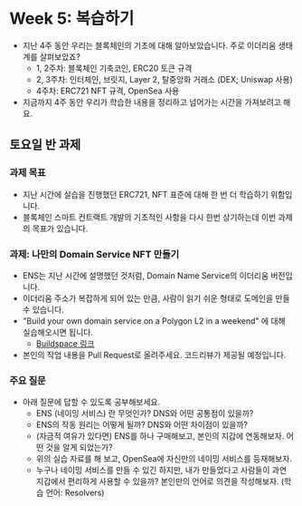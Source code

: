 # Week 5: 복습하기

* 지난 4주 동안 우리는 블록체인의 기초에 대해 알아보았습니다. 주로 이더리움 생태계를 살펴보았죠?
  * 1, 2주차: 블록체인 기축코인, ERC20 토큰 규격
  * 2, 3주차: 인터체인, 브릿지, Layer 2, 탈중앙화 거래소 (DEX; Uniswap 사용)
  * 4주차: ERC721 NFT 규격, OpenSea 사용
* 지금까지 4주 동안 우리가 학습한 내용을 정리하고 넘어가는 시간을 가져보려고 해요.

## 토요일 반 과제

### 과제 목표

* 지난 시간에 실습을 진행했던 ERC721, NFT 표준에 대해 한 번 더 학습하기 위함입니다.
* 블록체인 스마트 컨트랙트 개발의 기초적인 사항을 다시 한번 상기하는데 이번 과제의 목표가 있습니다.

### 과제: 나만의 Domain Service NFT 만들기

* ENS는 지난 시간에 설명했던 것처럼, Domain Name Service의 이더리움 버전입니다.
* 이더리움 주소가 복잡하게 되어 있는 만큼, 사람이 읽기 쉬운 형태로 도메인을 만들 수 있습니다.
* "Build your own domain service on a Polygon L2 in a weekend" 에 대해 실습해오시면 됩니다.
  * [Buildspace 링크](https://buildspace.so/p/CO1f8c72fd-67a3-4f99-90b8-79879c5da1eb/lessons/LE89a52498-8979-4ff0-b05a-2ae9947da32f)
* 본인의 작업 내용을 Pull Request로 올려주세요. 코드리뷰가 제공될 예정입니다.

### 주요 질문

* 아래 질문에 답할 수 있도록 공부해보세요.
  * ENS (네이밍 서비스) 란 무엇인가? DNS와 어떤 공통점이 있을까? 
  * ENS의 작동 원리는 어떻게 될까? DNS와 어떤 차이점이 있을까?
  * (자금적 여유가 있다면) ENS를 하나 구매해보고, 본인의 지갑에 연동해보자. 어떤 것을 알게 되었는가?
  * 위의 실습 자료를 해 보고, OpenSea에 자신만의 네이밍 서비스를 등재해보자.
  * 누구나 네이밍 서비스를 만들 수 있긴 하지만, 내가 만들었다고 사람들이 과연 지갑에서 편리하게 사용할 수 있을까? 본인만의 언어로 의견을 작성해보자. (학습 언어: Resolvers)

